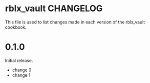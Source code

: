 # rblx_vault CHANGELOG

This file is used to list changes made in each version of the rblx_vault cookbook.

# 0.1.0

Initial release.

- change 0
- change 1

